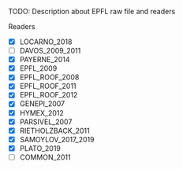 TODO: Description about EPFL raw file and readers

Readers 
- [x] LOCARNO_2018
- [ ] DAVOS_2009_2011
- [x] PAYERNE_2014
- [x] EPFL_2009
- [x] EPFL_ROOF_2008
- [x] EPFL_ROOF_2011
- [x] EPFL_ROOF_2012
- [x] GENEPI_2007
- [x] HYMEX_2012
- [x] PARSIVEL_2007
- [x] RIETHOLZBACK_2011
- [x] SAMOYLOV_2017_2019
- [x] PLATO_2019
- [ ] COMMON_2011
